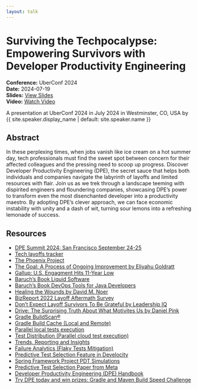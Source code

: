 ```yaml
---
layout: talk
---
```


<!-- Source: https://speaking.jbaru.ch/gSN6WP/surviving-the-techpocalypse-empowering-survivors-with-developer-productivity-engineering -->
# Surviving the Techpocalypse: Empowering Survivors with Developer Productivity Engineering

**Conference:** UberConf 2024  
**Date:** 2024-07-19  
**Slides:** [View Slides](https://drive.google.com/file/d/1RzSedTnVayXrNEpYlP0-N6MXvNCEIPuC/view)  
**Video:** [Watch Video](https://www.youtube.com/watch?v=SD2TP2aWOaA)  

A presentation at UberConf 2024 in
                    July 2024 in
                    Westminster, CO, USA by 
                    {{ site.speaker.display_name | default: site.speaker.name }}

## Abstract

In these perplexing times, when jobs vanish like ice cream on a hot summer day, tech professionals must find the sweet spot between concern for their affected colleagues and the pressing need to scoop up progress.
Discover Developer Productivity Engineering (DPE), the secret sauce that helps both individuals and companies navigate the labyrinth of layoffs and limited resources with flair. Join us as we trek through a landscape teeming with dispirited engineers and floundering companies, showcasing DPE’s power to transform even the most disenchanted developer into a productivity maestro.
By adopting DPE’s clever approach, we can face economic instability with unity and a dash of wit, turning sour lemons into a refreshing lemonade of success.

## Resources

- [DPE Summit 2024: San Francisco September 24-25](https://dpe.org/summit2024/)
- [Tech layoffs tracker](https://layoffs.fyi/)
- [The Phoenix Project](https://itrevolution.com/product/the-phoenix-project/)
- [The Goal: A Process of Ongoing Improvement by Eliyahu Goldratt](https://amzn.to/4f2PrHn)
- [Gallup: U.S. Engagment Hits 11-Year Low](https://www.gallup.com/workplace/643286/engagement-hits-11-year-low.aspx)
- [Baruch’s Book Liquid Software](https://amzn.to/47AoDug)
- [Baruch’s Book DevOps Tools for Java Developers](https://amzn.to/3OWsgTP)
- [Healing the Wounds by David M. Noer](https://amzn.to/3SdMOIU)
- [BizReport 2022 Layoff Aftermath Survey](https://www.bizreport.com/layoff-aftermath-survey-2022/)
- [Don’t Expect Layoff Survivors To Be Grateful by Leadership IQ](https://www.leadershipiq.com/blogs/leadershipiq/29062401-dont-expect-layoff-survivors-to-be-grateful)
- [Drive: The Surprising Truth About What Motivites Us by Daniel Pink](https://www.danpink.com/books/drive/)
- [Gradle BuildScan®](https://scans.gradle.com/)
- [Gradle Build Cache (Local and Remote)](https://docs.gradle.org/current/userguide/build_cache.html)
- [Parallel local tests execution](https://docs.gradle.org/current/userguide/performance.html#parallel_execution)
- [Test Distribution (Parallel cloud test execution)](https://gradle.com/gradle-enterprise-solutions/test-distribution/)
- [Trends, Reporting and Insights](https://gradle.com/gradle-enterprise-solutions/management-reporting-and-insights/)
- [Failure Analytics (Flaky Tests Mitigation)](https://gradle.com/gradle-enterprise-solutions/failure-analytics/)
- [Predictive Test Selection Feature in Develocity](https://gradle.com/gradle-enterprise-solutions/predictive-test-selection/)
- [Spring Framework Project PDT Simulations](https://ge.spring.io/scans/test-selection?predictive-test-selection.view=simulator&search.timeZoneId=America%2FToronto#)
- [Predictive Test Selection Paper from Meta](https://research.facebook.com/publications/predictive-test-selection/)
- [Developer Productivity Engineering (DPE) Handbook](https://gradle.com/developer-productivity-engineering/handbook/)
- [Try DPE today and win prizes: Gradle and Maven Build Speed Challenge](https://gradle.com/gradle-and-maven-build-speed-challenge/)
